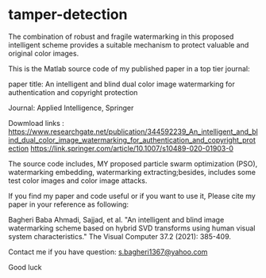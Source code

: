 # tamper-detection
The combination of robust and fragile watermarking in this proposed intelligent scheme provides a suitable mechanism to protect valuable and original color images.

This is the Matlab source code of my published paper in a top tier journal:

paper title: An intelligent and blind dual color image watermarking for authentication and copyright protection

Journal: Applied Intelligence, Springer

Dowmload links : 
https://www.researchgate.net/publication/344592239_An_intelligent_and_blind_dual_color_image_watermarking_for_authentication_and_copyright_protection
https://link.springer.com/article/10.1007/s10489-020-01903-0

The source code includes, MY proposed particle swarm optimization (PSO), watermarking embedding, watermarking extracting;besides, includes some test color images and color image attacks.

If you find my paper and code useful or if you want to use it, Please cite my paper in your reference as following:

Bagheri Baba Ahmadi, Sajjad, et al. "An intelligent and blind image watermarking scheme based on hybrid SVD transforms using human visual system characteristics." The Visual Computer 37.2 (2021): 385-409.

Contact me if you have question: s.bagheri1367@yahoo.com

Good luck
